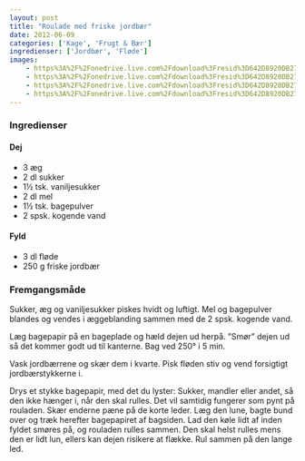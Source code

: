 ```yaml
---
layout: post
title: "Roulade med friske jordbær"
date: 2012-06-09
categories: ['Kage', 'Frugt & Bær']
ingredienser: ['Jordbær', 'Fløde']
images:
    - https%3A%2F%2Fonedrive.live.com%2Fdownload%3Fresid%3D642D8920DB2784EE!127938
    - https%3A%2F%2Fonedrive.live.com%2Fdownload%3Fresid%3D642D8920DB2784EE!127950
    - https%3A%2F%2Fonedrive.live.com%2Fdownload%3Fresid%3D642D8920DB2784EE!127952
    - https%3A%2F%2Fonedrive.live.com%2Fdownload%3Fresid%3D642D8920DB2784EE!126249
---
```


### Ingredienser
#### Dej
-   3 æg
-   2 dl sukker
-   1½ tsk. vaniljesukker
-   2 dl mel
-   1½ tsk. bagepulver
-   2 spsk. kogende vand

#### Fyld
-   3 dl fløde
-   250 g friske jordbær

### Fremgangsmåde
Sukker, æg og vaniljesukker piskes hvidt og luftigt. Mel og bagepulver blandes og vendes i æggeblanding sammen med de 2 spsk. kogende vand.

Læg bagepapir på en bageplade og hæld dejen ud herpå. ”Smør” dejen ud så det kommer godt ud til kanterne. Bag ved 250&deg; i 5 min.

Vask jordbærrene og skær dem i kvarte. Pisk fløden stiv og vend forsigtigt jordbærstykkerne i.

Drys et stykke bagepapir, med det du lyster: Sukker, mandler eller andet, så den ikke hænger i, når den skal rulles. Det vil samtidig fungerer som pynt på rouladen. Skær enderne pæne på de korte leder. Læg den lune, bagte bund over og træk herefter bagepapiret af bagsiden. Lad den køle lidt af inden fyldet smøres på, og rouladen rulles sammen. Den skal helst rulles mens den er lidt lun, ellers kan dejen risikere at flække. Rul sammen på den lange led.

